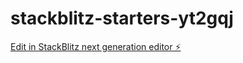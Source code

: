 # stackblitz-starters-yt2gqj

[Edit in StackBlitz next generation editor ⚡️](https://stackblitz.com/~/github.com/am-tukur/stackblitz-starters-yt2gqj)